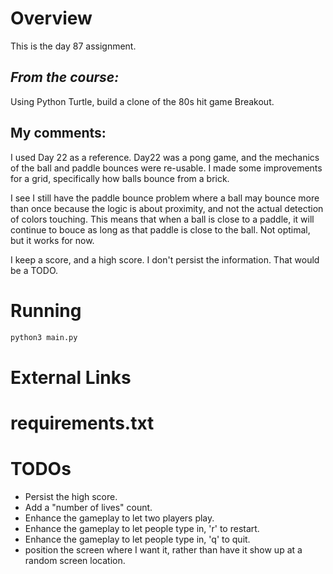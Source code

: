 # Overview

This is the day 87 assignment.

## _From the course:_

Using Python Turtle, build a clone of the 80s hit game Breakout.

## My comments:

I used Day 22 as a reference.  Day22 was a pong game, and the mechanics of the ball and paddle bounces were re-usable.  I made some improvements for a grid, specifically how balls bounce from a brick.

I see I still have the paddle bounce problem where a ball may bounce more than once because the logic is about proximity, and not the actual detection of colors touching.  This means that when a ball is close to a paddle, it will continue to bouce as long as that paddle is close to the ball.  Not optimal, but it works for now.

I keep a score, and a high score.  I don't persist the information.  That would be a TODO.


# Running

```bash
python3 main.py
```

# External Links

# requirements.txt

# TODOs

- Persist the high score.
- Add a "number of lives" count.
- Enhance the gameplay to let two players play.
- Enhance the gameplay to let people type in, 'r' to restart.
- Enhance the gameplay to let people type in, 'q' to quit.
- position the screen where I want it, rather than have it show up at a random screen location.